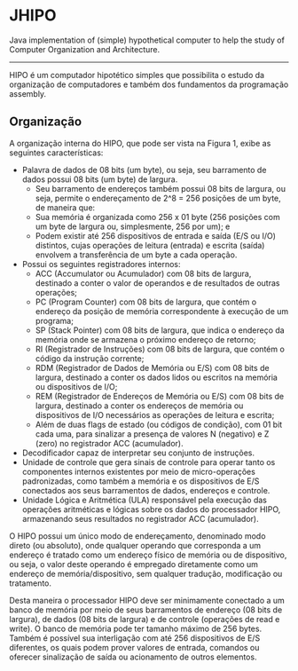 # JHIPO
Java implementation of (simple) hypothetical computer to help the study of Computer Organization and Architecture.
<hr/>
<p>HIPO é um computador hipotético simples que possibilita o estudo da organização de computadores e também dos fundamentos da programação assembly.</p>

<h2>Organização</h2>

<p>A organização interna do HIPO, que pode ser vista na Figura 1, exibe as seguintes características:</p>

<ul>
<li>Palavra de dados de 08 bits (um byte), ou seja, seu barramento de dados possui 08 bits (um byte) de largura.
<ul>
<li>Seu barramento de endereços também possui 08 bits de largura, ou seja, permite o endereçamento de 2^8 = 256 posições de um byte, de maneira que:</li>
<li>Sua memória é organizada como 256 x 01 byte (256 posições com um byte de largura ou, simplesmente, 256 por um); e</li>
<li>Podem existir até 256 dispositivos de entrada e saída (E/S ou I/O) distintos, cujas operações de leitura (entrada) e escrita (saída) envolvem a transferência de um byte a cada operação.</li>
</ul>
<li>Possui os seguintes registradores internos:
<ul>
<li>ACC (Accumulator ou Acumulador) com 08 bits de largura, destinado a conter o valor de operandos e de resultados de outras operações;</li>
<li>PC (Program Counter) com 08 bits de largura, que contém o endereço da posição de memória correspondente à execução de um programa;</li>
<li>SP (Stack Pointer) com 08 bits de largura, que indica o endereço da memória onde se armazena o próximo endereço de retorno;</li>
<li>RI (Registrador de Instruções) com 08 bits de largura, que contém o código da instrução corrente;</li>
<li>RDM (Registrador de Dados de Memória ou E/S) com 08 bits de largura, destinado a conter os dados lidos ou escritos na memória ou dispositivos de I/O;</li>
<li>REM (Registrador de Endereços de Memória ou E/S) com 08 bits de largura, destinado a conter os endereços de memória ou dispositivos de I/O necessários as operações de leitura e escrita;</li>
<li>Além de duas flags de estado (ou códigos de condição), com 01 bit cada uma, para sinalizar a presença de valores N (negativo) e Z (zero) no registrador ACC (acumulador).</li>
</ul>
<li>Decodificador capaz de interpretar seu conjunto de instruções.</li>
<li>Unidade de controle que gera sinais de controle para operar tanto os componentes internos existentes por meio de micro-operações padronizadas, como também a memória e os dispositivos de E/S conectados aos seus barramentos de dados, endereços e controle.</li>
<li>Unidade Lógica e Aritmética (ULA) responsável pela execução das operações aritméticas e lógicas sobre os dados do processador HIPO, armazenando seus resultados no registrador ACC (acumulador).</li>
</ul>
	
<p>O HIPO possui um único modo de endereçamento, denominado modo direto (ou absoluto), onde qualquer operando que corresponda a um endereço é tratado como um endereço físico de memória ou de dispositivo, ou seja, o valor deste operando é empregado diretamente como um endereço de memória/dispositivo, sem qualquer tradução, modificação ou tratamento.</p>

<p>Desta maneira o processador HIPO deve ser minimamente conectado a um banco de memória por meio de seus barramentos de endereço (08 bits de largura), de dados (08 bits de largura) e de controle (operações de read e write). O banco de memória pode ter tamanho máximo de 256 bytes. Também é possível sua interligação com até 256 dispositivos de E/S diferentes, os quais podem prover valores de entrada, comandos ou oferecer sinalização de saída ou acionamento de outros elementos.</p>
